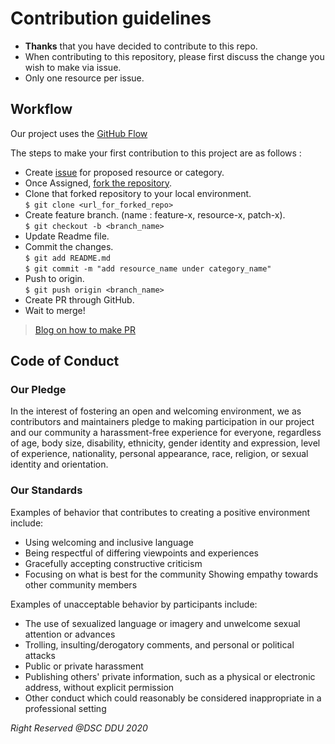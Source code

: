 # Contribution guidelines

- **Thanks** that you have decided to contribute to this repo.
- When contributing to this repository, please first discuss the change you wish to make via issue.
- Only one resource per issue.

## Workflow
Our project uses the [GitHub Flow](https://guides.github.com/introduction/flow/index.html)

The steps to make your first contribution to this project are as follows :
  - Create [issue](https://github.com/developer-student-clubs/dev-resources/issues/new/choose) for proposed resource or category.
  - Once Assigned, [fork the repository](https://github.com/developer-student-clubs/dev-resources/fork).
  - Clone that forked repository to your local environment. <br/>
    ```$ git clone <url_for_forked_repo>```
  - Create feature branch. (name : feature-x, resource-x, patch-x). <br/>
    ```$ git checkout -b <branch_name>```
  - Update Readme file.
  - Commit the changes. <br/>
    ```$ git add README.md``` <br/>
    ```$ git commit -m "add resource_name under category_name" ``` 
  - Push to origin. <br/>
    ```$ git push origin <branch_name> ```
  - Create PR through GitHub.
  - Wait to merge!
  
> [Blog on how to make PR](https://opensource.com/article/19/7/create-pull-request-github)
 
 
## Code of Conduct
### Our Pledge
 In the interest of fostering an open and welcoming environment, we as contributors and maintainers pledge to making participation in our project and our community a harassment-free experience for everyone, regardless of age, body size, disability, ethnicity, gender identity and expression, level of experience, nationality, personal appearance, race, religion, or sexual identity and orientation.

### Our Standards

Examples of behavior that contributes to creating a positive environment include:

 - Using welcoming and inclusive language
 - Being respectful of differing viewpoints and experiences
 - Gracefully accepting constructive criticism
 - Focusing on what is best for the community Showing empathy towards other community members

Examples of unacceptable behavior by participants include:

 - The use of sexualized language or imagery and unwelcome sexual attention or advances
 - Trolling, insulting/derogatory comments, and personal or political attacks
 - Public or private harassment
 - Publishing others' private information, such as a physical or electronic address, without explicit permission
 - Other conduct which could reasonably be considered inappropriate in a professional setting

*Right Reserved @DSC DDU 2020*
